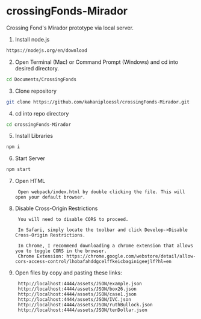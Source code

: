 # crossingFonds-Mirador
Crossing Fond's Mirador prototype via local server.

1. Install node.js

```sh 
https://nodejs.org/en/download
```

2. Open Terminal (Mac) or Command Prompt (Windows) and cd into desired directory.

```sh
cd Documents/CrossingFonds
```

3. Clone repository

```sh
git clone https://github.com/kahaniploessl/crossingFonds-Mirador.git
```
    
4. cd into repo directory

```sh
cd crossingFonds-Mirador
```

5. Install Libraries

```sh
npm i
```

6. Start Server

```sh
npm start
```

7. Open HTML

        Open webpack/index.html by double clicking the file. This will open your default browser. 

8. Disable Cross-Origin Restrictions

        You will need to disable CORS to proceed. 
        
        In Safari, simply locate the toolbar and click Develop->Disable Cross-Origin Restrictions.
        
        In Chrome, I recommend downloading a chrome extension that allows you to toggle CORS in the browser.
        Chrome Extension: https://chrome.google.com/webstore/detail/allow-cors-access-control/lhobafahddgcelffkeicbaginigeejlf?hl=en

9. Open files by copy and pasting these links:

        http://localhost:4444/assets/JSON/example.json
        http://localhost:4444/assets/JSON/box26.json
        http://localhost:4444/assets/JSON/case1.json
        http://localhost:4444/assets/JSON/IVC.json
        http://localhost:4444/assets/JSON/ruthBullock.json
        http://localhost:4444/assets/JSON/tenDollar.json


